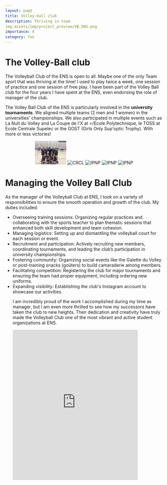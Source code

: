 ```yaml
---
layout: page
title: Volley-ball club
description: Thriving in team
img:assets/img/project_preview/VB_ENS.png
importance: 4
category: fun
---
```


# The Volley-Ball club

The Volleyball Club of the ENS is open to all. Maybe one of the only Team sport that was thriving at the time! I used to play twice a week, one session of practice and one session of free play. I have been part of the Volley Ball club for the four years I have spent at the ENS, even endorsing the role of manager of the club.

The Volley Ball Club of the ENS is particularly involved in the <b>university tournaments</b>. We aligned multiple teams (2 men and 1 women) in the universities' championships. We also participated in multiple events such as La Nuit du Volley and La Coupe de l'X at </Ecole Polytechnique, le TOSS at Ecole Centrale Supelec or the GOST (Girls Only Sup'optic Trophy). With more or less victories!

<div style="text-align: center;">
      <img src="assets/img/project_preview/IMG_9602.jpeg" alt="Curie" style="width: 100px;" style="height:100px;">
      <img src="assets/img/logo/IMG_9602.jpeg" alt="CRCL" style="width: 100px; height: 100px;">
      <img src="assets/img/logo/IMG_9604.jpeg" alt="IPNP" style="width: 100px; height: 100px;">
      <img src="assets/img/logo/IMG_9605.jpeg" alt="IPNP" style="width: 100px; height: 100px;">
      <img src="assets/img/logo/IMG_9603.jpeg" alt="IPNP" style="width: 100px; height: 100px;">
</div>


# Managing the Volley Ball Club

As the manager of the Volleyball Club at ENS, I took on a variety of responsibilities to ensure the smooth operation and growth of the club. My duties included:

<ul>
    <li> Overseeing training sessions: Organizing regular practices and collaborating with the sports teacher to plan thematic sessions that enhanced both skill development and team cohesion.</li>
    <li> Managing logistics: Setting up and dismantling the volleyball court for each session or event.</li>
    <li> Recruitment and participation: Actively recruiting new members, coordinating tournaments, and leading the club’s participation in university championships.</li>
    <li> Fostering community: Organizing social events like the Galette du Volley or post-training snacks (goûters) to build camaraderie among members.</li>
    <li> Facilitating competition: Registering the club for major tournaments and ensuring the team had proper equipment, including ordering new uniforms.</li>
    <li> Expanding visibility: Establishing the club's Instagram account to showcase our activities.</li>

I am incredibly proud of the work I accomplished during my time as manager, but I am even more thrilled to see how my successors have taken the club to new heights. Their dedication and creativity have truly made the Volleyball Club one of the most vibrant and active student organizations at ENS.


<iframe
       src="https://www.instagram.com/volley_ens_ulm/embed"
       width="400"
       height="480"
       frameborder="0"
       scrolling="no"
       allowtransparency="true"></iframe>
